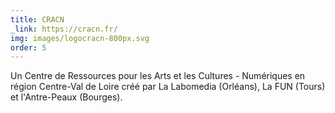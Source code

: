 ```yaml
---
title: CRACN
_link: https://cracn.fr/
img: images/logocracn-800px.svg
order: 5
---
```

Un Centre de Ressources pour les Arts et les Cultures - Numériques en région Centre-Val de Loire créé par La Labomedia (Orléans), La FUN (Tours) et l'Antre-Peaux (Bourges).